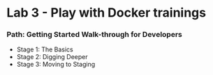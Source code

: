 # Lab 3 - Play with Docker trainings  
### Path: Getting Started Walk-through for Developers

* Stage 1: The Basics  
* Stage 2: Digging Deeper  
* Stage 3: Moving to Staging  